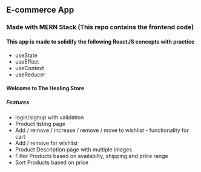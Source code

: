 ## E-commerce App

### Made with MERN Stack (This repo contains the frontend code)

#### This app is made to solidify the following ReactJS concepts with practice

- useState
- useEffect
- useContext
- useReducer

#### Welcome to The Healing Store
 
##### Features
- login/signup with validation
- Product listing page
- Add / remove / increase / remove / move to wishlist - functionality for cart
- Add / remove for wishlist
- Product Description page with multiple images
- Filter Products based on availabilty, shipping and price range
- Sort Products based on price
